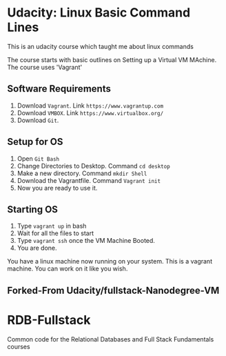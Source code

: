 Udacity: Linux Basic Command Lines
==================================

This is an udacity course which taught me about linux commands

The course starts with basic outlines on Setting up a Virtual VM MAchine. 
The course uses 'Vagrant'

Software Requirements
----------------------
1. Download ```Vagrant```. Link ``` https://www.vagrantup.com ```
2. Download ```VMBOX```. Link ```https://www.virtualbox.org/ ```
3. Download ```Git```.

Setup for OS
-------------
1. Open ```Git Bash```
2. Change Directories to Desktop. Command ```cd desktop```
3. Make a new directory. Command ```mkdir Shell```
4. Download the Vagrantfile. Command `Vagrant init`
5. Now you are ready to use it.

Starting OS
-----------
1. Type `vagrant up` in bash
2. Wait for all the files to start
3. Type `vagrant ssh` once the VM Machine Booted.
4. You are done.

You have a linux machine now running on your system. This is a vagrant machine. 
You can work on it like you wish. 


Forked-From Udacity/fullstack-Nanodegree-VM
--------------------------------------------

RDB-Fullstack
=============

Common code for the Relational Databases and Full Stack Fundamentals courses
